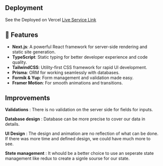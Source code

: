 ## Deployment

See the Deployed on Vercel 
 [Live Service Link](https://boostrip-f1075m8cq-irtecs-projects.vercel.app/)


## 🚀 **Features**
- **Next.js**: A powerful React framework for server-side rendering and static site generation.
- **TypeScript**: Static typing for better developer experience and code quality.
- **TailwindCSS**: Utility-first CSS framework for rapid UI development.
- **Prisma**: ORM for working seamlessly with databases.
- **Formik & Yup**: Form management and validation made easy.
- **Framer Motion**: For smooth animations and transitions.


## Improvements 

**Validations** : There is no validation on the server side for fields for inputs. 

**Database design** : Database can be more precise to cover our data in details.

**UI Design** : The design and animation are no reflection of what can be done. If there was more time and defined design, we could have much more to see. 

**Stete management** : It whould be a better choice to use an seperate state management like redux to create a signle sourse for our state.
